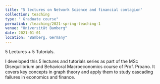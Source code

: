 ```yaml
---
title: "5 lectures on Network Science and financial contagion"
collection: teaching
type: " Graduate course"
permalink: /teaching/2021-spring-teaching-1
venue: "Universität Bamberg"
date: 2021-01-01
location: "Bamberg, Germany"
---
```



5 Lectures + 5 Tutorials.

I developed this 5 lectures and tutorials series as part of the MSc Disequilibrium and Behavioral Macroeconomics course of Prof. Proano. It covers key concepts in graph theory and apply them to study cascading failures in economics and finance.

